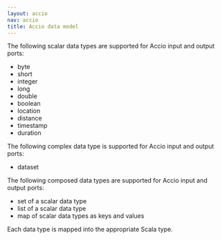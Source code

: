 ```yaml
---
layout: accio
nav: accio
title: Accio data model
---
```


The following scalar data types are supported for Accio input and output ports:

  * byte
  * short
  * integer
  * long
  * double
  * boolean
  * location
  * distance
  * timestamp
  * duration

The following complex data type is supported for Accio input and output ports:
  * dataset

The following composed data types are supported for Accio input and output ports:

  * set of a scalar data type
  * list of a scalar data type
  * map of scalar data types as keys and values

Each data type is mapped into the appropriate Scala type.